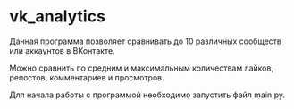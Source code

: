 # vk_analytics
Данная программа позволяет сравнивать до 10 различных сообществ или аккаунтов в ВКонтакте.

Можно сравнить по средним и максимальным количествам лайков, репостов, комментариев и просмотров.

Для начала работы с программой необходимо запустить файл main.py.
